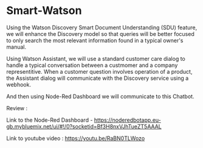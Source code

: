 # Smart-Watson

Using the Watson Discovery Smart Document Understanding (SDU) feature, we will enhance the Discovery model so that queries will be better focused to only search the most relevant information found in a typical owner's manual.

Using Watson Assistant, we will use a standard customer care dialog to handle a typical conversation between a custmomer and a company representitive. When a customer question involves operation of a product, the Assistant dialog will communicate with the Discovery service using a webhook.

And then using Node-Red Dashboard we will communicate to this Chatbot.

Review : 

Link to the Node-Red Dashboard - https://noderedbotapp.eu-gb.mybluemix.net/ui/#!/0?socketid=Bf3H8nxVJhTueZT5AAAL

Link to youtube video : https://youtu.be/RaBN0TLWozo

